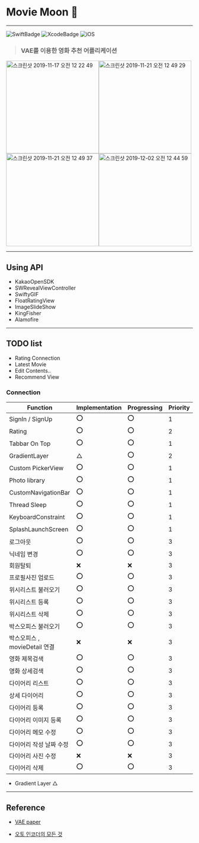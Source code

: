# Movie Moon 📱 

---
![SwiftBadge](https://img.shields.io/badge/Swift-5.1-orange) ![XcodeBadge](https://img.shields.io/badge/Xcode-11.3-blue) ![iOS](https://img.shields.io/badge/iOS-13.3-lightgrey)

> ### VAE를 이용한 영화 추천 어플리케이션

<img width="250" alt="스크린샷 2019-11-17 오전 12 22 49" src="https://user-images.githubusercontent.com/46750574/68995941-c804c200-08d6-11ea-9e17-248fc1365dd9.png"><img width="250" alt="스크린샷 2019-11-21 오전 12 49 29" src="https://user-images.githubusercontent.com/46750574/69254110-0b25a480-0bf9-11ea-858c-be9e0e6fcdec.png">
<img width="250" alt="스크린샷 2019-11-21 오전 12 49 37" src="https://user-images.githubusercontent.com/46750574/69254111-0b25a480-0bf9-11ea-895d-b0fe9e14d0ab.png"><img width="250" alt="스크린샷 2019-12-02 오전 12 44 59" src="https://user-images.githubusercontent.com/46750574/69916325-274cff80-149d-11ea-95c9-22c77f735442.png">

---

## Using API

* KakaoOpenSDK
* SWRevealViewController
* SwiftyGIF
* FloatRatingView
* ImageSlideShow
* KingFisher
* Alamofire

---

## TODO list

* Rating Connection
* Latest Movie
* Edit Contents..
* Recommend View

### Connection

| Function                    | Implementation | Progressing | Priority |
| --------------------------- | ------------ | ------------ | ------------ |
| SignIn / SignUp             | ⭕️ | ⭕️           |1|
| Rating                      | ⭕️            | ⭕️           |2|
| Tabbar On Top               | ⭕️            | ⭕️           |1|
| GradientLayer               | △ | ⭕️           |2|
| Custom PickerView           | ⭕️            | ⭕️           |1|
| Photo Iibrary | ⭕️            | ⭕️           |1|
| CustomNavigationBar         | ⭕️            | ⭕️           |1|
| Thread Sleep                | ⭕️            | ⭕️           |1|
| KeyboardConstraint          | ⭕️            | ⭕️           |1|
| SplashLaunchScreen         | ⭕️            | ⭕️           |1|
| 로그아웃            | ⭕️     | ⭕️           |3|
| 닉네임 변경 | ⭕️     | ⭕️           |3|
| 회원탈퇴         | ❌      | ❌                                                        |3|
| 프로필사진 업로드 | ⭕️    | ⭕️                                                         |3|
| 위시리스트 불러오기 | ⭕️      | ⭕️                                                         |3|
| 위시리스트 등록 | ⭕️     | ⭕️                                                         |3|
| 위시리스트 삭제   | ⭕️      | ⭕️                                                         |3|
| 박스오피스 불러오기 | ⭕️     | ⭕️                                                         |3|
| 박스오피스 , movieDetail 연결 | ❌    | ❌ |3|
| 영화 제목검색     | ⭕️     | ⭕️                                                         |3|
| 영화 상세검색 | ⭕️     | ⭕️                                                         |3|
| 다이어리 리스트    | ⭕️      | ⭕️                                                       |3|
| 상세 다이어리 | ⭕️     | ⭕️                                                       |3|
| 다이어리 등록   | ⭕️      | ⭕️                                                       |3|
| 다이어리 이미지 등록 | ⭕️     | ⭕️                                                       |3|
| 다이어리 메모 수정 | ⭕️      | ⭕️                                                       |3|
| 다이어리 작성 날짜 수정 | ⭕️     | ⭕️                                                       |3|
| 다이어리 사진 수정 | ❌        | ❌                                                         |3|
| 다이어리 삭제 | ⭕️     | ⭕️                                                       |3|


* Gradient Layer △

---
## Reference

* [VAE paper](https://arxiv.org/pdf/1312.6114.pdf)

* [오토 인코더의 모든 것 ](https://www.slideshare.net/NaverEngineering/ss-96581209)